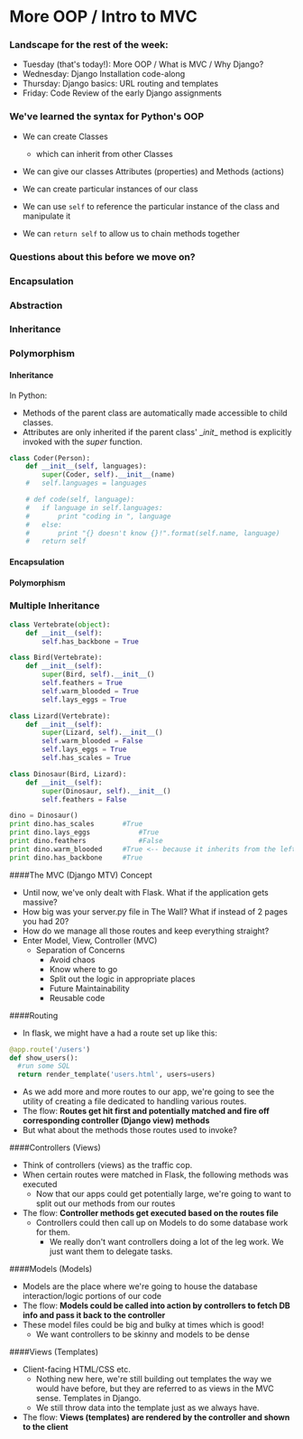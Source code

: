 # More OOP / Intro to MVC

### Landscape for the rest of the week:
- Tuesday (that's today!): More OOP / What is MVC / Why Django?
- Wednesday: Django Installation code-along
- Thursday: Django basics: URL routing and templates
- Friday: Code Review of the early Django assignments

### We've learned the syntax for Python's OOP

- We can create Classes
	- which can inherit from other Classes

- We can give our classes Attributes (properties) and Methods (actions)

- We can create particular instances of our class

- We can use `self` to reference the particular instance of the class and manipulate it

- We can `return self` to allow us to chain methods together

### Questions about this before we move on?

### Encapsulation
### Abstraction
### Inheritance
### Polymorphism    

#### Inheritance
In Python:
- Methods of the parent class are automatically made accessible to child classes.
- Attributes are only inherited if the parent class' \__init__ method is explicitly invoked with the _super_ function.

```python
class Coder(Person):
	def __init__(self, languages):
		super(Coder, self).__init__(name)
	#	self.languages = languages

	# def code(self, language):
	# 	if language in self.languages:
	# 		print "coding in ", language
	# 	else:
	# 		print "{} doesn't know {}!".format(self.name, language)
	# 	return self
```

#### Encapsulation

#### Polymorphism

### Multiple Inheritance

```python
class Vertebrate(object):
	def __init__(self):
		self.has_backbone = True

class Bird(Vertebrate):
	def __init__(self):
		super(Bird, self).__init__()
		self.feathers = True
		self.warm_blooded = True
		self.lays_eggs = True

class Lizard(Vertebrate):
	def __init__(self):
		super(Lizard, self).__init__()
		self.warm_blooded = False
		self.lays_eggs = True
		self.has_scales = True

class Dinosaur(Bird, Lizard):
	def __init__(self):
		super(Dinosaur, self).__init__()
		self.feathers = False

dino = Dinosaur()
print dino.has_scales 		#True
print dino.lays_eggs 			#True
print dino.feathers 			#False
print dino.warm_blooded 	#True <-- because it inherits from the left-most class if the attribute exists in multiple parent classes!~
print dino.has_backbone		#True

```


####The MVC (Django MTV) Concept
- Until now, we've only dealt with Flask.  What if the application gets massive?  
- How big was your server.py file in The Wall? What if instead of 2 pages you had 20?
- How do we manage all those routes and keep everything straight?
- Enter Model, View, Controller (MVC)
  - Separation of Concerns
    * Avoid chaos
    * Know where to go
    * Split out the logic in appropriate places
    * Future Maintainability
    * Reusable code


####Routing
- In flask, we might have a had a route set up like this:
```python
@app.route('/users')
def show_users():
  #run some SQL
  return render_template('users.html', users=users)
```
  - As we add more and more routes to our app, we're going to see the utility of creating a file dedicated to handling various routes.
  - The flow: <b>Routes get hit first and potentially matched and fire off corresponding controller (Django view) methods</b>
  - But what about the methods those routes used to invoke?

####Controllers (Views)
- Think of controllers (views) as the traffic cop.
- When certain routes were matched in Flask, the following methods was executed
  - Now that our apps could get potentially large, we're going to want to split out our methods from our routes
- The flow: <b>Controller methods get executed based on the routes file</b>
  - Controllers could then call up on Models to do some database work for them.
    - We really don't want controllers doing a lot of the leg work.  We just want them to delegate tasks.

####Models (Models)
- Models are the place where we're going to house the database interaction/logic portions of our code
- The flow: <b>Models could be called into action by controllers to fetch DB info and pass it back to the controller</b>
- These model files could be big and bulky at times which is good!
  - We want controllers to be skinny and models to be dense

####Views (Templates)
- Client-facing HTML/CSS etc.
  - Nothing new here, we're still building out templates the way we would have before, but they are referred to as views in the MVC sense.  Templates in Django.
  - We still throw data into the template just as we always have.
- The flow: <b>Views (templates) are rendered by the controller and shown to the client</b>
